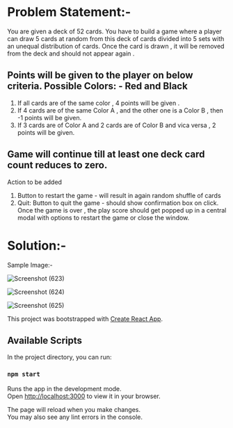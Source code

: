 # Problem Statement:-
 You are given a deck of 52 cards. You have to build a game where a player can draw 5 cards at random from this deck of cards divided into 5 sets with an unequal distribution of cards. Once the card is drawn , it will be removed from the deck and should not appear again .

## Points will be given to the player on below criteria. Possible Colors: - Red and Black
1. If all cards are of the same color , 4 points will be given .
2. If 4 cards are of the same Color A , and the other one is a Color B , then -1 points will be
given.
3. If 3 cards are of Color A and 2 cards are of Color B and vica versa , 2 points will be
given.

## Game will continue till at least one deck card count reduces to zero.
Action to be added
1. Button to restart the game - will result in again random shuffle of cards
2. Quit: Button to quit the game - should show confirmation box on click.
Once the game is over , the play score should get popped up in a central modal with
options to restart the game or close the window.

# Solution:-
 Sample Image:-
 
![Screenshot (623)](https://user-images.githubusercontent.com/94789421/189184971-ef4fba8b-1fb0-4a88-889e-bdcd983a3279.png)

![Screenshot (624)](https://user-images.githubusercontent.com/94789421/189185002-77b4f451-ae0e-43b4-b603-92532dbeb115.png)

![Screenshot (625)](https://user-images.githubusercontent.com/94789421/189185019-4457007a-b285-4135-806a-a189dd1252bb.png)


This project was bootstrapped with [Create React App](https://github.com/facebook/create-react-app).

## Available Scripts

In the project directory, you can run:

### `npm start`

Runs the app in the development mode.\
Open [http://localhost:3000](http://localhost:3000) to view it in your browser.

The page will reload when you make changes.\
You may also see any lint errors in the console.



